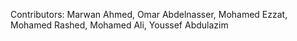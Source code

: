 Contributors: Marwan Ahmed, Omar Abdelnasser, Mohamed Ezzat, Mohamed Rashed, Mohamed Ali, Youssef Abdulazim